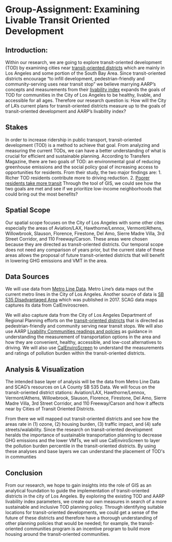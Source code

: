 # Group-Assignment: Examining Livable Transit Oriented Development

## Introduction: 
Within our research, we are going to explore transit-oriented development (TOD) by examining cities near [transit-oriented districts](https://planning.lacounty.gov/tod) which are mainly in Los Angeles and some portion of the South Bay Area. Since transit-oriented districts encourage “to infill development, pedestrian-friendly and community-serving uses near transit stop” we believe marrying AARP’s concepts and measurements from their [livability index](https://livabilityindex.aarp.org/categories/transportation) expands the goals of TOD for communities in the City of Los Angeles to be healthy, livable, and accessible for all ages. Therefore our research question is: How will the City of LA’s current plans for transit-oriented districts measure up to the goals of transit-oriented development and AARP’s livability index? 

## Stakes
In order to increase ridership in public transport, transit-oriented development (TOD) is a method to achieve that goal. From analyzing and measuring the current TODs, we can have a better understanding of what is crucial for efficient and sustainable planning. According to Transfers Magazine, there are two goals of TOD: an environmental goal of reducing greenhouse emissions and the social policy goal of increasing access to opportunities for residents. From their study, the two major findings are: 1. Richer TOD residents contribute more to driving reduction. 2. [Poorer residents take more transit](https://transfersmagazine.org/magazine-article/issue-7/rich-versus-poor-near-versus-far-from-transit-who-travels-more/) Through the tool of GIS, we could see how the two goals are met and see if we prioritize low-income neighborhoods that could bring out the most benefits? 


## Spatial Scope
Our spatial scope focuses on the City of Los Angeles with some other cites especially the areas of Aviation/LAX, Hawthorne/Lennox, Vermont/Athens, Willowbrook, Slauson, Florence, Firestone, Del Amo, Sierre Madre Villa, 3rd Street Corridor, and 110 Freeway/Carson. These areas were chosen because they are directed as transit-oriented districts. Our temporal scope does not need any comparison of years prior, but the current state of these areas allows the proposal of future transit-oriented districts that will benefit in lowering GHG emissions and VMT in the area. 


## Data Sources
We will use data from [Metro Line Data](https://developer.metro.net/gis-data/). Metro Line’s data maps out the current metro lines in the City of Los Angeles. Another source of data is [SB 535 Disadvantaged Area](https://gisdata-scag.opendata.arcgis.com/datasets/sb-535-disadvantaged-areas/explore) which was published in 2017. SCAG data maps captures its data from CalEnviroscreen. 

We will also capture data from the City of Los Angeles Department of Regional Planning efforts on the [transit-oriented districts](https://planning.lacounty.gov/tod) that is directed as pedestrian-friendly and community serving near transit stops. We will also use AARP [Livability Communities readings and polcies](https://livabilityindex.aarp.org/categories/transportation) as guidance in understanding 
the measurement of transportation options in the area and how they are convenient, healthy, accessible, and low-cost alternatives to driving. We will also use [CalEnviroScreen](https://oehha.ca.gov/calenviroscreen/maps-data) to understand the measurements and ratings of pollution burden within the transit-oriented districts.


## Analysis & Visualization
The intended base layer of analysis will be the data from Metro Line 
Data and SCAG’s resources on LA County SB 535 Data. We will focus on the transit-oriented district stations: Aviation/LAX, Hawthorne/Lennox, Vermont/Athens, Willowbrook, Slauson, Florence, Firestone, Del Amo, Sierre Madre Villa, 3rd Street Corridor, and 110 Freeway/Carson and how it affects near by Cities of Transit Oriented Districts.

From there we will mapped out transit-oriented districts and see how the areas rate in (1) ozone, (2) housing burden, (3) traffic impact,  and (4) safe streets/walability. Since the research on transit-oriented development heralds the importance of sustainable transportation planning to decrease GHG emissions and the lower VMTs, we will use CalEnviroScreen to layer the pollution burden percentile in the transit-oriented districts. By using these analyses and base layers we can understand the placement of TOD's in communties


## Conclusion
From our research, we hope to gain insights into the role of GIS as an analytical foundation to guide the implementation of transit-oriented districts in the city of Los Angeles. By exploring the existing TOD and AARP livability index parameters, we create our own measures in search of a more sustainable and inclusive TOD planning policy. Through identifying suitable locations for transit-oriented developments, we could get a sense of the future of these districts and therefore have a thorough understanding of other planning policies that would be needed; for example, the transit-oriented communities program is an incentive program to build more housing around the transit-oriented communities. 
